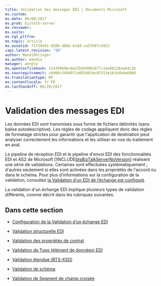 ```yaml
---
title: Validation des messages EDI | Documents Microsoft
ms.custom: 
ms.date: 06/08/2017
ms.prod: biztalk-server
ms.reviewer: 
ms.suite: 
ms.tgt_pltfrm: 
ms.topic: article
ms.assetid: 71f34561-d280-48bb-b1dd-ce37b87c5023
caps.latest.revision: "18"
author: MandiOhlinger
ms.author: mandia
manager: anneta
ms.openlocfilehash: 21439969bc8e23b5b9901077c14a98128aa64c2b
ms.sourcegitcommit: cb908c540d8f1a692d01dc8f313e16cb4b4e696d
ms.translationtype: MT
ms.contentlocale: fr-FR
ms.lasthandoff: 09/20/2017
---
```

# <a name="edi-message-validation"></a>Validation des messages EDI
Les données EDI sont transmises sous forme de fichiers délimités (sans balise autodescriptive). Les règles de codage appliquent donc des règles de formatage strictes pour garantir que l'application de destination peut analyser correctement les informations et les utiliser en vue du traitement en aval.  
  
 Le pipeline de réception EDI et le pipeline d'envoi EDI des fonctionnalités EDI et AS2 de Microsoft [!INCLUDE[btsBizTalkServerNoVersion](../includes/btsbiztalkservernoversion-md.md)] réalisent une série de validations. Certaines sont effectuées systématiquement ; d'autres seulement si elles sont activées dans les propriétés de l'accord ou dans le schéma. Pour plus d’informations sur la configuration de la validation, consultez [la Validation d’un EDI de l’échange est configuré](../core/how-validation-of-an-edi-interchange-is-configured.md).  
  
 La validation d'un échange EDI implique plusieurs types de validation différents, comme décrit dans les rubriques suivantes.  
  
## <a name="in-this-section"></a>Dans cette section  
  
-   [Configuration de la Validation d’un échange EDI](../core/how-validation-of-an-edi-interchange-is-configured.md)  
  
-   [Validation structurelle EDI](../core/edi-structural-validation.md)  
  
-   [Validation des propriétés de contrat](../core/agreement-properties-validation.md)  
  
-   [Validation de Type (élément de données) EDI](../core/edi-type-data-element-validation.md)  
  
-   [Validation étendue (BTS-XSD)](../core/extended-bts-xsd-validation.md)  
  
-   [Validation de schéma](../core/schema-validation2.md)  
  
-   [Validation de Segment de champ croisée](../core/cross-field-segment-validation.md)
